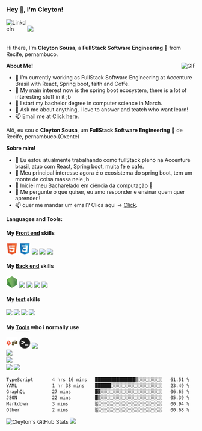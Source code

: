 <h3 title="hehehe"> Hey 👋, I'm Cleyton!</h3>

<a href="https://br.linkedin.com/in/cleyton-sousa-3626a11a5">
  <img align="left" alt="LinkdeIn" width="56px" src="https://img.icons8.com/color/48/000000/linkedin.png" />
</a>
<br>
<img src="https://komarev.com/ghpvc/?username=CleytonSousa&color=blueviolet">
<br />
<br />

Hi there, I'm **Cleyton Sousa**, a **FullStack Software Engineering** 🚀 from Recife, pernambuco.

  <img align="right" alt="GIF" src="https://i.pinimg.com/originals/e4/26/70/e426702edf874b181aced1e2fa5c6cde.gif" />

**About Me!**

- 🌱 I’m currently working as FullStack Software Engineering at Accenture Brasil with React, Spring boot, faith and Coffe. 
- 🤔 My main interest now is the spring boot ecosystem, there is a lot of interesting stuff in it ;b 
- 💼 I start my bachelor degree in computer science in March.
- 💬 Ask me about anything, I love to answer and teatch who want learn!
- 📫 Email me at [Click here](mailto:cleytonsousadossantos.2021@gmail.com).


Alô, eu sou o **Cleyton Sousa**, um **FullStack Software Engineering** 🚀 de Recife, pernambuco.(Oxente)

**Sobre mim!**

- 🌱 Eu estou atualmente trabalhando como fullStack pleno na Accenture brasil, atuo com React, Spring boot, muita fé e café.
- 🤔 Meu principal interesse agora é o ecosistema do spring boot, tem um monte de coisa massa nele ;b
- 💼 Iniciei meu Bacharelado em ciência da computação 🤠
- 💬 Me pergunte o que quiser, eu amo responder e ensinar quem quer aprender.!
- 📫 quer me mandar um email? Clica aqui -> [Click](mailto:cleytonsousadossantos.2021@gmail.com).


**Languages and Tools:**  

<h4>My <u>Front end</u> skills</h4>

<code><img height="30" src="https://raw.githubusercontent.com/devicons/devicon/master/icons/html5/html5-original.svg"></code>
<code><img height="30" src="https://raw.githubusercontent.com/devicons/devicon/master/icons/css3/css3-original.svg"></code>
<code><img height="30" src="https://upload.wikimedia.org/wikipedia/commons/9/99/Unofficial_JavaScript_logo_2.svg"></code>
<code><img height="30" src="https://upload.wikimedia.org/wikipedia/commons/4/4c/Typescript_logo_2020.svg"></code>
<code><img height="30" src="https://upload.wikimedia.org/wikipedia/commons/4/47/React.svg"></code>

<h4>My <u>Back end</u> skills</h4>

<code><img height="30" src="https://raw.githubusercontent.com/github/explore/80688e429a7d4ef2fca1e82350fe8e3517d3494d/topics/nodejs/nodejs.png"></code>
<code><img height="30" src="https://res.cloudinary.com/crunchbase-production/image/upload/c_lpad,h_256,w_256,f_auto,q_auto:eco,dpr_1/rtlx0sivc7wcr75y5bkj"></code>
<code><img height="20" src="https://upload.wikimedia.org/wikipedia/commons/0/0a/MySQL_textlogo.svg"></code>
<code><img height="35" src="https://devkico.itexto.com.br/wp-content/uploads/2014/08/spring-boot-project-logo.png"></code>
<code><img height="40" src="https://cdn-icons-png.flaticon.com/512/226/226777.png"></code>

<h4>My <u>test</u> skills</h4>

<code><img height="30" src="https://testing-library.com/img/octopus-128x128.png"></code>
<code><img height="30" src="https://cdn.freebiesupply.com/logos/large/2x/jest-logo-svg-vector.svg"></code>
<code><img height="30" src="https://images.g2crowd.com/uploads/product/image/social_landscape/social_landscape_5b9d2c5176ad8f918a0ad84241ab9673/junit.png"></code>
<code><img height="30" src="https://upload.wikimedia.org/wikipedia/commons/2/2c/Mockito_Logo.png"></code>


<h4>My <u>Tools</u> who i normally use</h4>

<code><img height="30" src="https://raw.githubusercontent.com/github/explore/80688e429a7d4ef2fca1e82350fe8e3517d3494d/topics/git/git.png"></code>
<code><img height="30" src="https://raw.githubusercontent.com/github/explore/80688e429a7d4ef2fca1e82350fe8e3517d3494d/topics/terminal/terminal.png"></code>
<code><img height="30" src="https://cdn.worldvectorlogo.com/logos/trello.svg"></code>
<code>
<code><img height="30" src="https://www.solarwinds.com/-/media/solarwinds/swdcv2/licensed-products/service-desk/integrations/sd-integrations-logo-jira.ashx?rev=701fbaa7f8ac4ae08e0406c8984c43e7&hash=75D4F04DE99B88DE7B2C4193F0616F1F"></code>
<code><img height="30" src="https://seeklogo.com/images/Y/yarn-logo-F5E7A65FA2-seeklogo.com.png"></code>
<img height="30" src="https://miro.medium.com/max/275/1*-Wt5cIM3FpDRAv0C9kKhCA.png"></code>
<code><img height="30" src="https://upload.wikimedia.org/wikipedia/commons/9/9a/Visual_Studio_Code_1.35_icon.svg"></code>

 <!--START_SECTION:waka-->

```text
TypeScript       4 hrs 16 mins   ███████████████▒░░░░░░░░░   61.51 %
YAML             1 hr 38 mins    ██████░░░░░░░░░░░░░░░░░░░   23.49 %
GraphQL          27 mins         █▓░░░░░░░░░░░░░░░░░░░░░░░   06.65 %
JSON             22 mins         █▒░░░░░░░░░░░░░░░░░░░░░░░   05.39 %
Markdown         3 mins          ▒░░░░░░░░░░░░░░░░░░░░░░░░   00.94 %
Other            2 mins          ▒░░░░░░░░░░░░░░░░░░░░░░░░   00.68 %
```

<!--END_SECTION:waka-->

<img src="https://github-readme-stats.vercel.app/api?username=CleytonSousa&show_icons=true&hide_border=true&count_private=true&theme=shades-of-purple&icon_color=fad000" alt="Cleyton's GitHub Stats">
<img src="https://github-readme-stats.vercel.app/api/top-langs/?username=CleytonSousa&theme=shades-of-purple"/>
